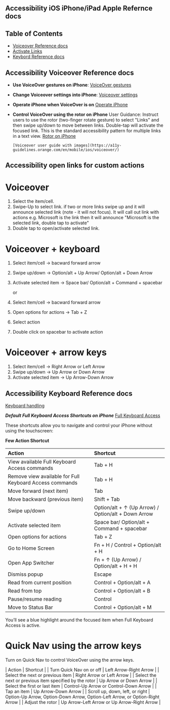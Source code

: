 ## Accessibility iOS iPhone/iPad Apple Refernce docs
## Table of Contents
* [Voiceover Reference docs](#accessibility-Voiceover-reference-docs)
* [Activate Links](#accessibility-open-links-for-custom-actions)
* [Keybord Reference docs](#accessibility-keyboard-reference-docs)

## Accessibility Voiceover Reference docs
* **Use VoiceOver gestures on iPhone**:
[VoiceOver gestures](https://support.apple.com/en-in/guide/iphone/iph3e2e2281/26/ios/26)

* **Change Voiceover settings into iPhone**:
[Voiceover settings](https://support.apple.com/en-in/guide/iphone/iphfa3d32c50/26/ios/26)

* **Operate iPhone when VoiceOver is on**
[Operate iPhone](https://support.apple.com/en-in/guide/iphone/iph3e2e2329/26/ios/26)

* **Control VoiceOver using the rotor on iPhone**
User Guidance: Instruct users to use the rotor (two-finger rotate gesture) to select "Links" and then swipe up/down to move between links. Double-tap will activate the focused link. This is the standard accessibility pattern for multiple links in a text view.
      [Rotor on iPhone](https://support.apple.com/en-in/guide/iphone/iph3e2e3a6d/26/ios/26)

      [Voiceover user guide with images](https://a11y-guidelines.orange.com/en/mobile/ios/voiceover/)

## Accessibility open links for custom actions

# Voiceover
1. Select the item/cell.
2. Swipe-Up to select link.
   if two or more links swipe up and it will announce selected link (note - it will not focus). It will call out link       with actions e.g. Microsoft is the link then it will announce "Microsoft is the selected link, double tap to activate"
3. Double tap to open/activate selected link.

# Voiceover + keyboard
1. Select item/cell -> bacward forward arrow
2. Swipe up/down -> 	Option/alt + Up Arrow/ Option/alt + Down Arrow
3. Activate selected item -> 	Space bar/ Option/alt + Command + spacebar

   or
   
1. Select item/cell -> bacward forward arrow
2. Open options for actions -> 	Tab + Z
3. Select action
4. Double click on spacebar to activate action

# Voiceover + arrow keys
1. Select item/cell -> Right Arrow or Left Arrow
2. Swipe up/down -> 	Up Arrow or Down Arrow
3. Activate selected item -> 	Up Arrow-Down Arrow

## Accessibility Keyboard Reference docs

[Keyboard handling](https://support.apple.com/en-in/guide/iphone/iph6c494dc6/26/ios/26)

***Default Full Keyboard Access Shortcuts on iPhone***
[Full Keyboard Access](https://support.apple.com/en-in/guide/iphone/ipha4375873f/ios)

These shortcuts allow you to navigate and control your iPhone without using the touchscreen:

**Few Action	Shortcut**

| Action       | Shortcut              | 
|:-----------|:------------------|
| View available Full Keyboard Access commands | 	Tab + H | 
| Remove view available for Full Keyboard Access commands | 	Tab + H | 
| Move forward (next item) | 	Tab | 
| Move backward (previous item) | 	Shift + Tab | 
| Swipe up/down |	Option/alt + ↑ (Up Arrow) / Option/alt + Down Arrow |
| Activate selected item | 	Space bar/ Option/alt + Command + spacebar | 
| Open options for actions | 	Tab + Z | 
| Go to Home Screen | 	Fn + H / Control + Option/alt + H | 
| Open App Switcher | 	Fn + ↑ (Up Arrow) / Option/alt + H + H | 
| Dismiss popup |	Escape |
| Read from current position |	Control + Option/alt + A |
| Read from top |	Control + Option/alt + B |
| Pause/resume reading |	Control |
| Move to Status Bar |	Control + Option/alt + M |

You’ll see a blue highlight around the focused item when Full Keyboard Access is active.

# Quick Nav using the arrow keys
Turn on Quick Nav to control VoiceOver using the arrow keys.

| Action       | Shortcut              | 
| Turn Quick Nav on or off | Left Arrow-Right Arrow |
| Select the next or previous item | Right Arrow or Left Arrow |
| Select the next or previous item specified by the rotor | Up Arrow or Down Arrow |
| Select the first or last item | Control-Up Arrow or Control-Down Arrow  |
| Tap an item | Up Arrow-Down Arrow  |
| Scroll up, down, left, or right | Option-Up Arrow, Option-Down Arrow, Option-Left Arrow, or Option-Right Arrow |
| Adjust the rotor | Up Arrow-Left Arrow or Up Arrow-Right Arrow |




